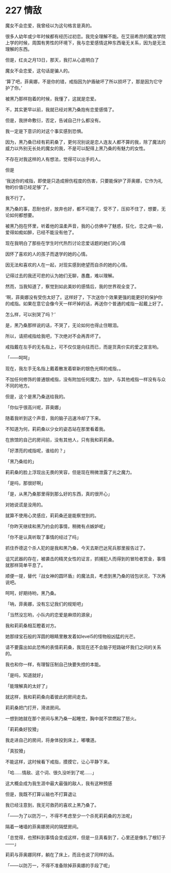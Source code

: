 # 227 情敌

魔女不会恋爱，我曾经以为这句格言是真的。

很多人幼年或少年时候都有经历过初恋。我完全理解不能。在艾丽希昂的魔法学院上学的时候，周围有男性的环境下，我与恋爱感情这种东西毫无关系，因为是无法理解的东西。

但是，红炎之月13日，那天，我打从心底明白了

魔女不会恋爱，这句话是骗人的。

‘算了吧，菲奥娜，不是你的错，戒指因为护盾破坏了所以损坏了，那是因为它守护了你。’

被黑乃那样抱着的时候，我懂了，这就是恋爱。

不，其实更早以前，我就已经对黑乃桑抱有恋爱感情了。

但是，我拼命敷衍，否定，告诫自己什么都没有。

我一定是下意识的对这个事实感到恐惧。

因为，黑乃桑已经有莉莉桑了，更何况别说是恋人连友人都不算的我，除了魔法的威力以外别无长处的魔女的我，不是可以配得上黑乃桑的有魅力的女性。

不存在对我这样的人有想法，觉得可以出手的人。

但是

‘我送你的戒指，即使是只造成擦伤程度的伤害，只要能保护了菲奥娜，它作为礼物的价值已经足够’了。

我不行了。

黑乃桑的事，忍耐也好，放弃也好，都不可能了，受不了，压抑不住了，想要，无论如何都想要。

被黑乃抱在怀里，听着他的温柔声音，我的心仿佛中了魅惑，狂化，恋之病一般，爱得如痴如醉，已经不能没有他了。

现在我明白了那些在学生时代热烈讨论恋爱话题的她们的心情

因怀了喜欢的人的孩子而退学的她的心情。

因无法和喜欢的人在一起，对现实感到绝望而自杀的她的心情。

记得过去的我还可悲的认为她们无聊，愚蠢，难以理解。

然而，当我知道了，察觉到如此美妙的感情后，我的世界观全变了。

‘啊，菲奥娜没有受伤太好了。这样好了，下次送你个效果更强的能更好的保护你的戒指。如果在意它会像今天一样坏掉的话，再送你个普通的戒指一起戴上好了。

怎么样，可以别哭了吗？’

是，黑乃桑那样说的话，不哭了，无论如何也得止住眼泪。

所以，请把戒指给我吧，下次绝对不会再弄坏了。

戒指戴在左手的无名指上，可不仅仅是向往而已，而是货真价实的爱之宣言哟。

「――呵呵」

现在，我左手无名指上戴着散发着崭新的银色光辉的戒指，。

不加任何修饰的普通银戒指，没有附加任何魔力，加护，与其他戒指一样没有与众不同的地方。

但是，这个是黑乃桑送给我的。

「你似乎很高兴呢，菲奥娜」

随着我听到这个声音，我的脑子迅速冷却了下来。

不知道为何，莉莉桑以少女的姿态站在那里看着我。

在旅馆的自己的房间前，没有其他人，只有我和莉莉桑。

「好漂亮的戒指呢，谁给的？」

「黑乃桑给的」

莉莉桑的脸上浮现出无畏的笑容，但是现在稍微泄露了光之魔力。

「是吗，那很好啊」

「是，从黑乃桑那里得到那么好的东西，真的很开心」

对她说谎是没用的。

就算不使用心灵感应，莉莉桑还是能察觉到的。

「你昨天继续和黑乃约会的事情，稍微有点嫉妒呢」

「你不是认真听取了事情的经过了吗」

抓住乔德这个杀人犯的是我和黑乃桑，今天去斯巴达宪兵那里报告过了。

诅咒武器的存在，被袭击的精灵女性的证言，抓捕犯人而得到的冒险者赏金，事情就那样简单平息了。

顺便一提，替代『战女神的圆环盾』的魔法具，考虑到黑乃桑的钱包状况，下次再说吧。

呵呵，好期待哟，黑乃桑。

「呐，菲奥娜，没有忘记我们的规矩吧」

「当然没忘哟，小队内的恋爱是麻烦的源泉」

我和莉莉桑相互瞪着对方。

她那绿宝石般的浑圆的眼睛里散发着如level5的怪物般凶猛的光芒。

请不要露出如此恐怖的表情莉莉桑，我现在还不会脑子短路破坏我们之间的关系的。

我也和你一样，有理智压制自己快要失控的本能。

「是吗，知道就好」

「能理解真的太好了」

就这样，我和莉莉桑向着彼此的房间走去。

莉莉桑把门打开，滑进房间。

一想到她就在那个房间与黑乃桑一起睡觉，胸中就不禁燃起了怒火。

「莉莉桑好狡猾」

我走进自己的房间，将身体投到床上，嘟囔道。

「真狡猾」

不能这样，这时候看下戒指，摸摸它，让心平静下来。

「哈……情敌、这个词、很久没听到了呢……」

这大概会成为我生涯中最大最强的敌人，我有这种预感

但是，我既不打算认输也不打算退让

我已经注意到，我无可救药的喜欢上黑乃桑了。

「――为了以防万一，不得不考虑至少一个杀死莉莉桑的方法呢」

隔着一堵墙的菲奥娜房间的隔壁房间。

「总觉得，也预料到事情会变成这样，但是一旦真看到了，心里还是像扎了根钉子――」

莉莉与菲奥娜同样，躺在了床上，而且也说了同样的话。

「――以防万一，不得不准备除掉菲奥娜的手段了呢」
